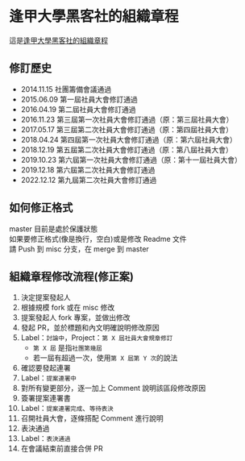 # 逢甲大學黑客社的組織章程
這是[逢甲大學黑客社的組織章程](rules.md)

## 修訂歷史
* 2014.11.15 社團籌備會議通過
* 2015.06.09 第一屆社員大會修訂通過
* 2016.04.19 第二屆社員大會修訂通過
* 2016.11.23 第三屆第一次社員大會修訂通過（原：第三屆社員大會）
* 2017.05.17 第三屆第二次社員大會修訂通過（原：第四屆社員大會）
* 2018.04.24 第四屆第一次社員大會修訂通過（原：第六屆社員大會）
* 2018.12.19 第五屆第二次社員大會修訂通過（原：第八屆社員大會）
* 2019.10.23 第六屆第一次社員大會修訂通過（原：第十一屆社員大會）
* 2019.12.18 第六屆第二次社員大會修訂通過
* 2022.12.12 第九屆第二次社員大會修訂通過

## 如何修正格式
master 目前是處於保護狀態  
如果要修正格式(像是換行，空白)或是修改 Readme 文件  
請 Push 到 misc 分支，在 merge 到 master

## 組織章程修改流程(修正案)
1. 決定提案發起人  
2. 根據規模 fork 或在 misc 修改  
3. 提案發起人 fork 專案，並做出修改  
4. 發起 PR，並於標題和內文明確說明修改原因  
5. Label：`討論中`，Project：`第 X 屆社員大會規章修訂`  
    - `第 X 屆` 是指`社團第幾屆`  
    - 若一屆有超過一次，使用`第 X 屆第 Y 次`的說法  
6. 確認要發起連署  
7. Label：`提案連署中`  
8. 對所有變更部分，逐一加上 Comment 說明該區段修改原因  
9. 簽署提案連署書  
10. Label：`提案連署完成`、`等待表決`  
11. 召開社員大會，逐條搭配 Comment 進行說明  
12. 表決通過  
13. Label：`表決通過`  
14. 在會議結束前直接合併 PR  
